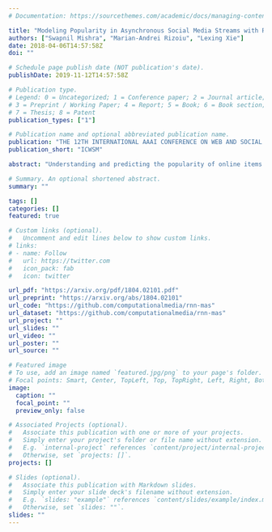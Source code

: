 ```yaml
---
# Documentation: https://sourcethemes.com/academic/docs/managing-content/

title: "Modeling Popularity in Asynchronous Social Media Streams with Recurrent Neural Networks"
authors: ["Swapnil Mishra", "Marian-Andrei Rizoiu", "Lexing Xie"]
date: 2018-04-06T14:57:58Z
doi: ""

# Schedule page publish date (NOT publication's date).
publishDate: 2019-11-12T14:57:58Z

# Publication type.
# Legend: 0 = Uncategorized; 1 = Conference paper; 2 = Journal article;
# 3 = Preprint / Working Paper; 4 = Report; 5 = Book; 6 = Book section;
# 7 = Thesis; 8 = Patent
publication_types: ["1"]

# Publication name and optional abbreviated publication name.
publication: "THE 12TH INTERNATIONAL AAAI CONFERENCE ON WEB AND SOCIAL MEDIA"
publication_short: "ICWSM"

abstract: "Understanding and predicting the popularity of online items is an important open problem in social media analysis. Considerable progress has been made recently in data-driven predictions, and in linking popularity to external promotions. However, the existing methods typically focus on a single source of external influence, whereas for many types of online content such as YouTube videos or news articles, attention is driven by multiple heterogeneous sources simultaneously - e.g. microblogs or traditional media coverage. Here, we propose RNN-MAS, a recurrent neural network for modeling asynchronous streams. It is a sequence generator that connects multiple streams of different granularity via joint inference. We show RNN-MAS not only to outperform the current state-of-the-art Youtube popularity prediction system by 17%, but also to capture complex dynamics, such as seasonal trends of unseen influence. We define two new metrics: promotion score quantifies the gain in popularity from one unit of promotion for a Youtube video; the loudness level captures the effects of a particular user tweeting about the video. We use the loudness level to compare the effects of a video being promoted by a single highly-followed user (in the top 1% most followed users) against being promoted by a group of mid-followed users. We find that results depend on the type of content being promoted: superusers are more successful in promoting Howto and Gaming videos, whereas the cohort of regular users are more influential for Activism videos. This work provides more accurate and explainable popularity predictions, as well as computational tools for content producers and marketers to allocate resources for promotion campaigns."

# Summary. An optional shortened abstract.
summary: ""

tags: []
categories: []
featured: true

# Custom links (optional).
#   Uncomment and edit lines below to show custom links.
# links:
# - name: Follow
#   url: https://twitter.com
#   icon_pack: fab
#   icon: twitter

url_pdf: "https://arxiv.org/pdf/1804.02101.pdf"
url_preprint: "https://arxiv.org/abs/1804.02101"
url_code: "https://github.com/computationalmedia/rnn-mas"
url_dataset: "https://github.com/computationalmedia/rnn-mas"
url_project: ""
url_slides: ""
url_video: ""
url_poster: ""
url_source: ""

# Featured image
# To use, add an image named `featured.jpg/png` to your page's folder. 
# Focal points: Smart, Center, TopLeft, Top, TopRight, Left, Right, BottomLeft, Bottom, BottomRight.
image:
  caption: ""
  focal_point: ""
  preview_only: false

# Associated Projects (optional).
#   Associate this publication with one or more of your projects.
#   Simply enter your project's folder or file name without extension.
#   E.g. `internal-project` references `content/project/internal-project/index.md`.
#   Otherwise, set `projects: []`.
projects: []

# Slides (optional).
#   Associate this publication with Markdown slides.
#   Simply enter your slide deck's filename without extension.
#   E.g. `slides: "example"` references `content/slides/example/index.md`.
#   Otherwise, set `slides: ""`.
slides: ""
---
```

